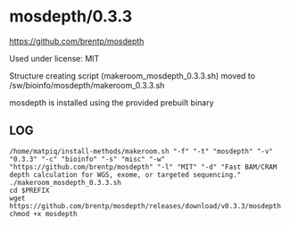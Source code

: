 mosdepth/0.3.3
========================

<https://github.com/brentp/mosdepth>

Used under license:
MIT


Structure creating script (makeroom_mosdepth_0.3.3.sh) moved to /sw/bioinfo/mosdepth/makeroom_0.3.3.sh

mosdepth is installed using the provided prebuilt binary 

LOG
---

    /home/matpiq/install-methods/makeroom.sh "-f" "-t" "mosdepth" "-v" "0.3.3" "-c" "bioinfo" "-s" "misc" "-w" "https://github.com/brentp/mosdepth" "-l" "MIT" "-d" "Fast BAM/CRAM depth calculation for WGS, exome, or targeted sequencing."
    ./makeroom_mosdepth_0.3.3.sh
    cd $PREFIX
    wget https://github.com/brentp/mosdepth/releases/download/v0.3.3/mosdepth
    chmod +x mosdepth

